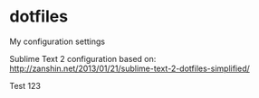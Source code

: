 # dotfiles

My configuration settings

Sublime Text 2 configuration based on: http://zanshin.net/2013/01/21/sublime-text-2-dotfiles-simplified/

Test 123
